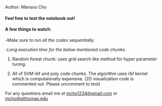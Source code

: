 Author: Mansoo Cho

#### Feel free to test the notebook out!

#### A few things to watch:
-*Make sure to run all the codes sequentially.*

-*Long execution time for the below mentioned code chunks.*


1. Random forest chunk: uses grid search like method for hyper parameter tuning.

2. All of SVM rbf and poly code chunks. The algorithm uses rbf kernel which is computaionally expensive. (2D visualization code is commented out. Please uncomment to test)

For any questions email me at mcho1234@gmail.com or mcho@stthomas.edu
